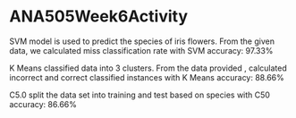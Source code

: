 # ANA505Week6Activity


SVM model is used to predict the species of iris flowers.
From the given data, we calculated miss classification rate with 
SVM accuracy: 97.33%


K Means classified data into 3 clusters.
From the data provided ,  calculated  incorrect and correct classified instances with 
K Means accuracy: 88.66%


C5.0 split the data set into training and test based on species with 
C50 accuracy: 86.66% 
